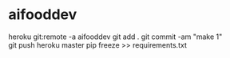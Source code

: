 # aifooddev
heroku git:remote -a aifooddev 
git add .
git commit -am "make 1"    
git push heroku master 
pip freeze >> requirements.txt

